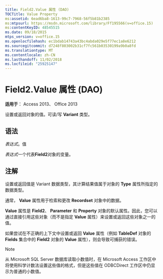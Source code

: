 ```yaml
---
title: Field2.Value 属性 (DAO)
TOCTitle: Value Property
ms:assetid: 6ead6ba8-1613-99c7-7968-56f5b81b2385
ms:mtpsurl: https://msdn.microsoft.com/library/Ff195566(v=office.15)
ms:contentKeyID: 48545515
ms.date: 09/18/2015
mtps_version: v=office.15
ms.openlocfilehash: ec1bdab14743a43bc4abda029e5f77ec1a8e6212
ms.sourcegitcommit: d7248f803002b31cf7fc561b03530199a9b0a8fd
ms.translationtype: MT
ms.contentlocale: zh-CN
ms.lasthandoff: 11/02/2018
ms.locfileid: "25925147"
---
```

# <a name="field2value-property-dao"></a>Field2.Value 属性 (DAO)


**适用于**： Access 2013、 Office 2013

设置或返回对象的值。可读/写 **Variant** 类型。

## <a name="syntax"></a>语法

*表达式*。值

*表达式*一个代表**Field2**对象的变量。

## <a name="remarks"></a>注解

设置或返回值是 Variant 数据类型，其计算结果值属于对象的 **Type** 属性所指定的数据类型。

通常， **Value** 属性用于检索和更改 **Recordset** 对象中的数据。

**Value** 属性是 **Field2**、 **Parameter** 和 **Property** 对象的默认属性。因此，您可以通过直接引用这些对象（而不是指定 **Value** 属性）来设置或返回这些对象之一的值。

如果尝试在不正确的上下文中设置或返回 **Value** 属性（例如 **TableDef** 对象的 **Fields** 集合中的 **Field2** 对象的 **Value** 属性），则会导致可捕获的错误。


> [!NOTE]
> <P>从 Microsoft SQL Server 数据库读取小数值时，在 Microsoft Access 工作区中将使用科学计数法设置这些值的格式，但是这些值在 ODBCDirect 工作区中仍显示为普通的小数值。</P>


